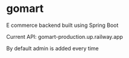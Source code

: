 # gomart

E commerce backend built using Spring Boot

Current API: gomart-production.up.railway.app

By default admin is added every time
